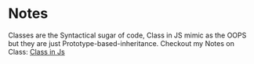 # Notes

Classes are the Syntactical sugar of code, Class in JS mimic as the OOPS but they are just Prototype-based-inheritance. Checkout my Notes on Class: [Class in Js](https://www.notion.so/Class-in-JS-452252913751453bba9bf1cc168663f1)
